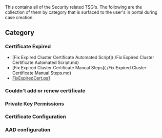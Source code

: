 This contains all of the Security related TSG's.
The following are the collection of them by category that is surfaced to the user's in portal during case creation:

## **Category**
### Certificate Expired
* [Fix Expired Cluster Certificate Automated Script](./Fix Expired Cluster Certificate Automated Script.md)
* [Fix Expired Cluster Certificate Manual Steps](./Fix Expired Cluster Certificate Manual Steps.md)
* [FixExpiredCert.ps1](FixExpiredCert.ps1)

### Couldn't add or renew certificate

### Private Key Permissions

### Certificate Configuration

### AAD configuration
